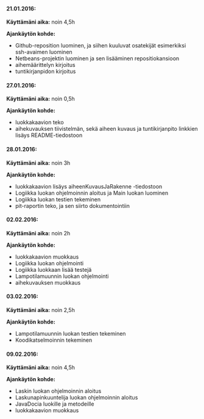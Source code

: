 #### **21.01.2016:**

**Käyttämäni aika:** noin 4,5h

**Ajankäytön kohde:** 
- Github-reposition luominen, ja siihen kuuluvat osatekijät esimerkiksi ssh-avaimen luominen
- Netbeans-projektin luominen ja sen lisääminen repositiokansioon
- aihemäärittelyn kirjoitus
- tuntikirjanpidon kirjoitus

#### **27.01.2016:**

**Käyttämäni aika:** noin 0,5h

**Ajankäytön kohde:** 
- luokkakaavion teko
- aihekuvauksen tiivistelmän, sekä aiheen kuvaus ja tuntikirjanpito linkkien lisäys README-tiedostoon

#### **28.01.2016:**

**Käyttämäni aika:** noin 3h

**Ajankäytön kohde:** 
- luokkakaavion lisäys aiheenKuvausJaRakenne -tiedostoon
- Logiikka luokan ohjelmoinnin aloitus ja Main luokan luominen
- Logiikka luokan testien tekeminen
- pit-raportin teko, ja sen siirto dokumentointiin

#### **02.02.2016:**

**Käyttämäni aika:** noin 2h

**Ajankäytön kohde:** 
- luokkakaavion muokkaus
- Logiikka luokan ohjelmointi
- Logiikka luokkaan lisää testejä
- Lampotilamuunnin luokan ohjelmointi
- aihekuvauksen muokkaus

#### **03.02.2016:**

**Käyttämäni aika:** noin 2,5h

**Ajankäytön kohde:** 
- Lampotilamuunnin luokan testien tekeminen
- Koodikatselmoinnin tekeminen

#### **09.02.2016:**

**Käyttämäni aika:** noin 4,5h

**Ajankäytön kohde:** 
- Laskin luokan ohjelmoinnin aloitus
- Laskunapinkuuntelija luokan ohjelmoinnin aloitus
- JavaDocia luokille ja metodeille
- luokkakaavion muokkaus
